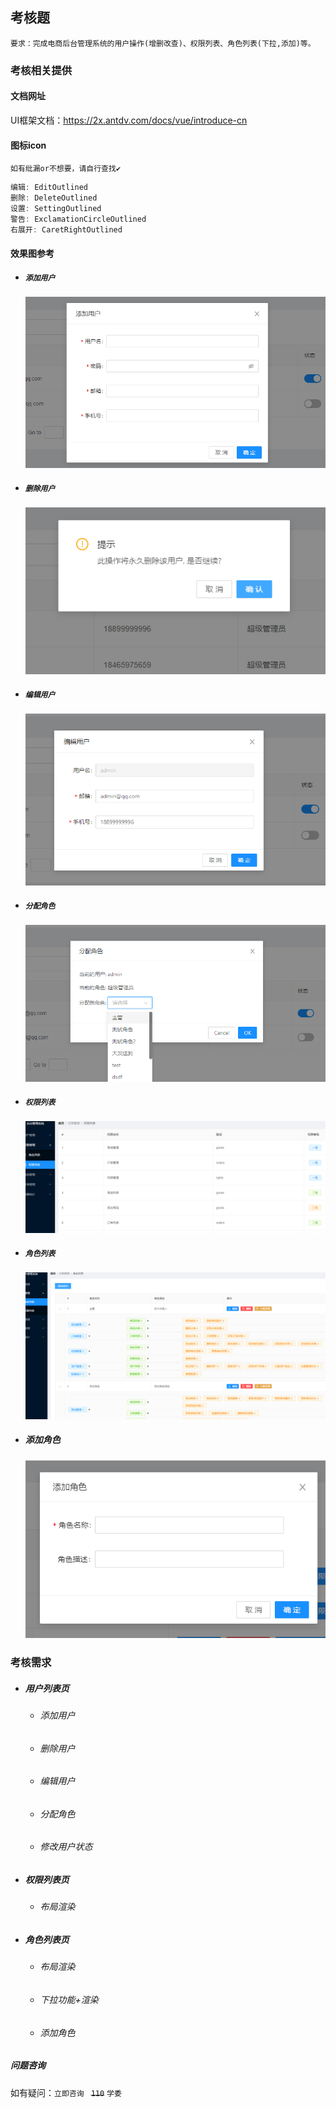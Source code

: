 ## 考核题

`要求：完成电商后台管理系统的用户操作(增删改查)、权限列表、角色列表(下拉,添加)等。`



### 考核相关提供

#### 文档网址

UI框架文档：https://2x.antdv.com/docs/vue/introduce-cn



#### 图标icon

`如有纰漏or不想要，请自行查找✔`

```js
编辑: EditOutlined
删除: DeleteOutlined
设置: SettingOutlined
警告: ExclamationCircleOutlined
右展开: CaretRightOutlined
```



#### 效果图参考

- ##### `添加用户`

  ![image-20201126181718925](考核文档.assets/image-20201126181718925.png)

- ##### `删除用户`

  ![image-20201126181850871](考核文档.assets/image-20201126181850871.png)

- ##### `编辑用户`

  ![image-20201126181906822](考核文档.assets/image-20201126181906822.png)

- ##### `分配角色`

  ![image-20201126181927825](考核文档.assets/image-20201126181927825.png)

- ##### `权限列表`

  ![image-20201126181957926](考核文档.assets/image-20201126181957926.png)

- ##### `角色列表`

  ![image-20201126182130591](考核文档.assets/image-20201126182130591.png)

- ##### 添加角色

  ![image-20201126182722639](考核文档.assets/image-20201126182722639.png)





### 考核需求

- ##### 用户列表页

  - ###### 添加用户

  - ###### 删除用户

  - ###### 编辑用户

  - ###### 分配角色

  - ###### 修改用户状态

- ##### 权限列表页

  - ###### 布局渲染

- ##### 角色列表页

  - ###### 布局渲染

  - ###### 下拉功能+渲染

  - ###### 添加角色





##### 问题咨询

如有疑问：`立即咨询 ` ~~`110`~~ `学委`



































































